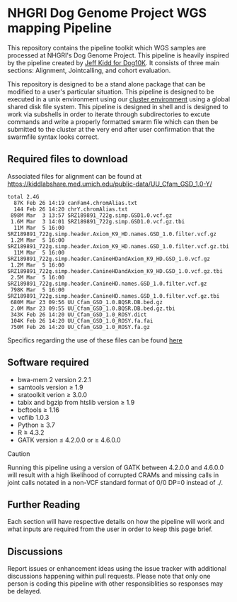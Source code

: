 # NHGRI Dog Genome Project WGS mapping Pipeline

This repository contains the pipeline toolkit which WGS samples are processed at NHGRI's Dog Genome Project. This pipeline is heavily inspired by the pipeline created by [Jeff Kidd for Dog10K](https://github.com/jmkidd/dogmap). It consists of three main sections: Alignment, Jointcalling, and cohort evaluation. 

This repository is designed to be a stand alone package that can be modified to a user's particular situation. This pipeline is designed to be executed in a unix environment using our [cluster environment](https://hpc.nih.gov/) using a global shared disk file system. This pipeline is designed in shell and is designed to work via subshells in order to iterate through subdirectories to excute commands and write a properly formatted swarm file which can then be submitted to the cluster at the very end after user confirmation that the swarmfile syntax looks correct.

## Required files to download

Associated files for alignment can be found at https://kiddlabshare.med.umich.edu/public-data/UU_Cfam_GSD_1.0-Y/

```
total 2.4G
  87K Feb 26 14:19 canFam4.chromAlias.txt
  144 Feb 26 14:20 chrY.chromAlias.txt
 898M Mar  3 13:57 SRZ189891_722g.simp.GSD1.0.vcf.gz
 1.6M Mar  3 14:01 SRZ189891_722g.simp.GSD1.0.vcf.gz.tbi
  11M Mar  5 16:00 SRZ189891_722g.simp.header.Axiom_K9_HD.names.GSD_1.0.filter.vcf.gz
 1.2M Mar  5 16:00 SRZ189891_722g.simp.header.Axiom_K9_HD.names.GSD_1.0.filter.vcf.gz.tbi
  11M Mar  5 16:00 SRZ189891_722g.simp.header.CanineHDandAxiom_K9_HD.GSD_1.0.vcf.gz
 1.2M Mar  5 16:00 SRZ189891_722g.simp.header.CanineHDandAxiom_K9_HD.GSD_1.0.vcf.gz.tbi
 2.5M Mar  5 16:00 SRZ189891_722g.simp.header.CanineHD.names.GSD_1.0.filter.vcf.gz
 798K Mar  5 16:00 SRZ189891_722g.simp.header.CanineHD.names.GSD_1.0.filter.vcf.gz.tbi
 680M Mar 23 09:56 UU_Cfam_GSD_1.0.BQSR.DB.bed.gz
 2.0M Mar 23 09:55 UU_Cfam_GSD_1.0.BQSR.DB.bed.gz.tbi
 343K Feb 26 14:20 UU_Cfam_GSD_1.0_ROSY.dict
 104K Feb 26 14:20 UU_Cfam_GSD_1.0_ROSY.fa.fai
 750M Feb 26 14:20 UU_Cfam_GSD_1.0_ROSY.fa.gz
```
Specifics regarding the use of these files can be found [here](https://github.com/jmkidd/dogmap/blob/main/README.md)

## Software required

* bwa-mem 2 version 2.2.1
* samtools version ≥ 1.9
* sratoolkit verion ≥ 3.0.0
* tabix and bgzip from htslib version ≥ 1.9
* bcftools ≥ 1.16
* vcflib 1.0.3
* Python ≥ 3.7
* R ≥ 4.3.2
* GATK version ≤ 4.2.0.0 or ≥ 4.6.0.0
>[!CAUTION]
> Running this pipeline using a version of GATK between 4.2.0.0 and 4.6.0.0 will result with a high likelihood of corrupted CRAMs and missing calls in joint calls notated in a non-VCF standard format of 0/0 DP=0 instead of ./.

## Further Reading
Each section will have respective details on how the pipeline will work and what inputs are required from the user in order to keep this page brief.

## Discussions
Report issues or enhancement ideas using the issue tracker with additional discussions happening within pull requests. Please note that only one person is coding this pipeline with other responsiblities so responses may be delayed.
